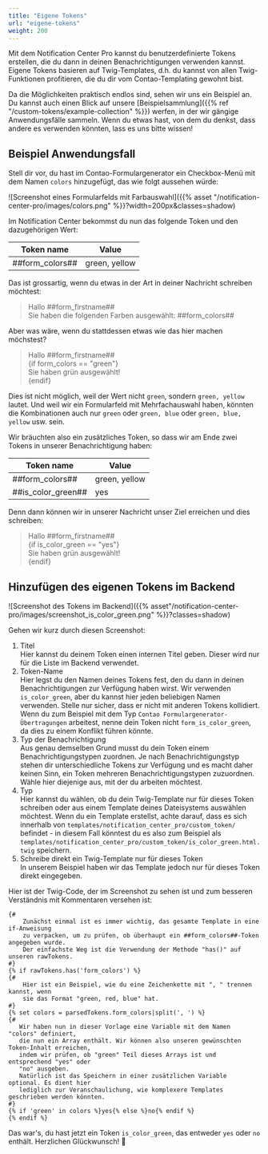 ```yaml
---
title: "Eigene Tokens"
url: "eigene-tokens"
weight: 200
---
```


Mit dem Notification Center Pro kannst du benutzerdefinierte Tokens erstellen, die du dann in deinen Benachrichtigungen verwenden kannst. Eigene Tokens basieren auf Twig-Templates, d.h. du kannst von allen Twig-Funktionen profitieren, die du dir vom Contao-Templating gewohnt bist.

Da die Möglichkeiten praktisch endlos sind, sehen wir uns ein Beispiel an. Du kannst auch einen Blick auf unsere [Beispielsammlung]({{% ref "/custom-tokens/example-collection" %}}) werfen, in der wir gängige Anwendungsfälle sammeln. Wenn du etwas hast, von dem du denkst, dass andere es verwenden könnten, lass es uns bitte wissen!

## Beispiel Anwendungsfall

Stell dir vor, du hast im Contao-Formulargenerator ein Checkbox-Menü mit dem Namen `colors` hinzugefügt, das wie folgt aussehen würde:

![Screenshot eines Formularfelds mit Farbauswahl]({{% asset "/notification-center-pro/images/colors.png" %}}?width=200px&classes=shadow)

Im Notification Center bekommst du nun das folgende Token und den dazugehörigen Wert:

| Token name            | Value         |
|-----------------------|---------------|
| ##form_colors##       | green, yellow |

Das ist grossartig, wenn du etwas in der Art in deiner Nachricht schreiben möchtest:

> Hallo ##form_firstname## \
> Sie haben die folgenden Farben ausgewählt: ##form_colors##

Aber was wäre, wenn du stattdessen etwas wie das hier machen möchstest?

> Hallo ##form_firstname## \
> {if form_colors == "green"} \
> Sie haben grün ausgewählt! \
> {endif}

Dies ist nicht möglich, weil der Wert nicht `green`, sondern `green, yellow` lautet. Und weil wir ein Formularfeld mit Mehrfachauswahl haben, könnten die Kombinationen auch nur `green` oder `green, blue` oder `green, blue, yellow` usw. sein.

Wir bräuchten also ein zusätzliches Token, so dass wir am Ende zwei Tokens in unserer Benachrichtigung haben:

| Token name         | Value         |
|--------------------|---------------|
| ##form_colors##    | green, yellow |
| ##is_color_green## | yes           |

Denn dann können wir in unserer Nachricht unser Ziel erreichen und dies schreiben:

> Hallo ##form_firstname## \
> {if is_color_green == "yes"} \
> Sie haben grün ausgewählt! \
> {endif}

## Hinzufügen des eigenen Tokens im Backend

![Screenshot des Tokens im Backend]({{% asset"/notification-center-pro/images/screenshot_is_color_green.png" %}}?classes=shadow)

Gehen wir kurz durch diesen Screenshot:

1. Titel \
   Hier kannst du deinem Token einen internen Titel geben. Dieser wird nur für die Liste im Backend verwendet.
2. Token-Name \
   Hier legst du den Namen deines Tokens fest, den du dann in deinen Benachrichtigungen zur Verfügung haben wirst. Wir verwenden
   `is_color_green`, aber du kannst hier jeden beliebigen Namen verwenden. Stelle nur sicher, dass er nicht mit anderen Tokens kollidiert. Wenn du zum Beispiel mit dem Typ `Contao Formulargenerator-Übertragungen` arbeitest, nenne dein Token nicht
   `form_is_color_green`, da dies zu einem Konflikt führen könnte.
3. Typ der Benachrichtigung \
   Aus genau demselben Grund musst du dein Token einem Benachrichtigungstypen zuordnen. Je nach Benachrichtigungstyp stehen dir unterschiedliche Tokens zur Verfügung und es macht daher keinen Sinn, ein Token mehreren Benachrichtigungstypen zuzuordnen. Wähle hier diejenige aus, mit der du arbeiten möchtest.
4. Typ \
   Hier kannst du wählen, ob du dein Twig-Template nur für dieses Token schreiben oder aus einem
   Template deines Dateisystems auswählen möchtest. Wenn du ein Template erstellst, achte darauf, dass es sich
   innerhalb von `templates/notification_center_pro/custom_token/` befindet - in diesem Fall könntest du es also zum Beispiel
   als `templates/notification_center_pro/custom_token/is_color_green.html.twig` speichern.
5. Schreibe direkt ein Twig-Template nur für dieses Token \
   In unserem Beispiel haben wir das Template jedoch nur für dieses Token direkt eingegeben.

Hier ist der Twig-Code, der im Screenshot zu sehen ist und zum besseren Verständnis mit Kommentaren versehen ist:

```twig
{#
    Zunächst einmal ist es immer wichtig, das gesamte Template in eine if-Anweisung
    zu verpacken, um zu prüfen, ob überhaupt ein ##form_colors##-Token angegeben wurde.
    Der einfachste Weg ist die Verwendung der Methode "has()" auf unseren rawTokens.
#}
{% if rawTokens.has('form_colors') %}
{#
    Hier ist ein Beispiel, wie du eine Zeichenkette mit ", " trennen kannst, wenn
    sie das Format "green, red, blue" hat.
#}
{% set colors = parsedTokens.form_colors|split(', ') %}
{#
   Wir haben nun in dieser Vorlage eine Variable mit dem Namen "colors" definiert,
   die nun ein Array enthält. Wir können also unseren gewünschten Token-Inhalt erreichen,
   indem wir prüfen, ob "green" Teil dieses Arrays ist und entsprechend "yes" oder
   "no" ausgeben.
   Natürlich ist das Speichern in einer zusätzlichen Variable optional. Es dient hier
   lediglich zur Veranschaulichung, wie komplexere Templates geschrieben werden könnten.
#}
{% if 'green' in colors %}yes{% else %}no{% endif %}
{% endif %}
```

Das war's, du hast jetzt ein Token `is_color_green`, das entweder `yes` oder `no` enthält. Herzlichen Glückwunsch! 🎉
